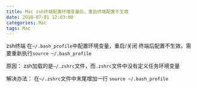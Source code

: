 ```yaml
---
title: Mac zsh终端配置环境变量后，重启终端配置不生效
date: 2018-07-01 12:03:00
categories: Mac 
tags: Mac
---
```


zsh终端 在``` ~/.bash_profile ```中配置环境变量，重启/关闭 终端后配置不生效，需要重新执行```source ~/.bash_profile```

<!-- more -->

原因：
zsh加载的是```~/.zshrc```文件，而```.zshrc```文件中没有定义任务环境变量

解决办法：
在```~/.zshrc```文件中末尾增加一行 ```source ~/.bash_profile```
